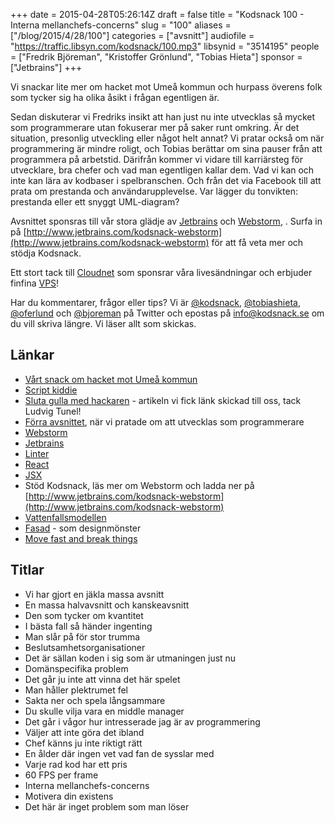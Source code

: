 +++
date = 2015-04-28T05:26:14Z
draft = false
title = "Kodsnack 100 - Interna mellanchefs-concerns"
slug = "100"
aliases = ["/blog/2015/4/28/100"]
categories = ["avsnitt"]
audiofile = "https://traffic.libsyn.com/kodsnack/100.mp3"
libsynid = "3514195"
people = ["Fredrik Björeman", "Kristoffer Grönlund", "Tobias Hieta"]
sponsor = ["Jetbrains"]
+++

Vi snackar lite mer om hacket mot Umeå kommun och hurpass överens folk som tycker sig ha olika åsikt i frågan egentligen är.

Sedan diskuterar vi Fredriks insikt att han just nu inte utvecklas så mycket som programmerare utan fokuserar mer på saker runt omkring. Är det situation, presonlig utveckling eller något helt annat? Vi pratar också om när programmering är mindre roligt, och Tobias berättar om sina pauser från att programmera på arbetstid. Därifrån kommer vi vidare till karriärsteg för utvecklare, bra chefer och vad man egentligen kallar dem. Vad vi kan och inte kan lära av kodbaser i spelbranschen. Och från det via Facebook till att prata om prestanda och användarupplevelse. Var lägger du tonvikten: prestanda eller ett snyggt UML-diagram?

Avsnittet sponsras till vår stora glädje av [Jetbrains](http://www.jetbrains.com) och [Webstorm](http://www.jetbrains.com/kodsnack-webstorm), . Surfa in på [http://www.jetbrains.com/kodsnack-webstorm](http://www.jetbrains.com/kodsnack-webstorm) för att få veta mer och stödja Kodsnack.

Ett stort tack till [Cloudnet](http://www.cloudnet.se) som sponsrar våra livesändningar och erbjuder finfina  [VPS](http://en.wikipedia.org/wiki/Virtual_private_server)!

Har du kommentarer, frågor eller tips? Vi är [@kodsnack](https://www.twitter.com/kodsnack), [@tobiashieta](https://www.twitter.com/tobiashieta), [@oferlund](https://www.twitter.com/oferlund) och [@bjoreman](https://www.twitter.com/bjoreman) på Twitter och epostas på [info@kodsnack.se](mailto:info@kodsnack.se) om du vill skriva längre. Vi läser allt som skickas.

## Länkar ##
* [Vårt snack om hacket mot Umeå kommun](https://kodsnack.se/97/)
* [Script kiddie](http://en.wikipedia.org/wiki/Script_kiddie)
* [Sluta gulla med hackaren](http://techworld.idg.se/2.2524/1.618205/sluta-gulla-med-hackaren) - artikeln vi fick länk skickad till oss, tack Ludvig Tunel!
* [Förra avsnittet](http://www.kodsnack.se/99), när vi pratade om att utvecklas som programmerare
* [Webstorm](http://www.jetbrains.com/kodsnack-webstorm)
* [Jetbrains](http://www.jetbrains.com)
* [Linter](http://en.wikipedia.org/wiki/Lint_%28software%29)
* [React](https://facebook.github.io/react/)
* [JSX](https://facebook.github.io/jsx/)
* Stöd Kodsnack, läs mer om Webstorm och ladda ner på [http://www.jetbrains.com/kodsnack-webstorm](http://www.jetbrains.com/kodsnack-webstorm)
* [Vattenfallsmodellen](http://en.wikipedia.org/wiki/Waterfall_model)
* [Fasad](http://en.wikipedia.org/wiki/Facade_pattern) - som designmönster
* [Move fast and break things](http://mashable.com/2014/04/30/facebooks-new-mantra-move-fast-with-stability/)

## Titlar ##
* Vi har gjort en jäkla massa avsnitt
* En massa halvavsnitt och kanskeavsnitt
* Den som tycker om kvantitet
* I bästa fall så händer ingenting
* Man slår på för stor trumma
* Beslutsamhetsorganisationer
* Det är sällan koden i sig som är utmaningen just nu
* Domänspecifika problem
* Det går ju inte att vinna det här spelet
* Man håller plektrumet fel
* Sakta ner och spela långsammare
* Du skulle vilja vara en middle manager
* Det går i vågor hur intresserade jag är av programmering
* Väljer att inte göra det ibland
* Chef känns ju inte riktigt rätt
* En ålder där ingen vet vad fan de sysslar med
* Varje rad kod har ett pris
* 60 FPS per frame
* Interna mellanchefs-concerns
* Motivera din existens
* Det här är inget problem som man löser